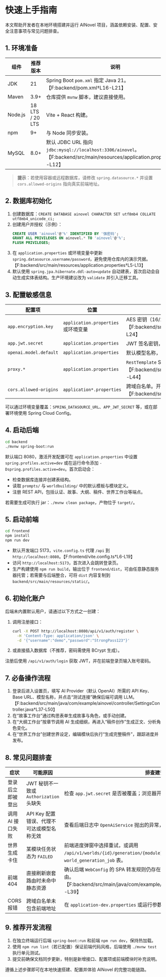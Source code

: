 # 快速上手指南

本文帮助开发者在本地环境搭建并运行 AINovel 项目，涵盖依赖安装、配置、安全注意事项与常见问题排查。

## 1. 环境准备

| 组件 | 推荐版本 | 说明 |
| --- | --- | --- |
| JDK | 21 | Spring Boot `pom.xml` 指定 Java 21。【F:backend/pom.xml†L16-L21】|
| Maven | 3.9+ | 仓库提供 `mvnw` 脚本，建议直接使用。|
| Node.js | 18 LTS / 20 LTS | Vite + React 构建。|
| npm | 9+ | 与 Node 同步安装。|
| MySQL | 8.0+ | 默认 JDBC URL 指向 `jdbc:mysql://localhost:3306/ainovel`。【F:backend/src/main/resources/application.properties†L5-L12】|

> **提示**：若使用容器或远程数据库，请修改 `spring.datasource.*` 并设置 `cors.allowed-origins` 指向真实前端地址。

## 2. 数据库初始化

1. 创建数据库：`CREATE DATABASE ainovel CHARACTER SET utf8mb4 COLLATE utf8mb4_unicode_ci;`
2. 创建用户并授权（示例）：
   ```sql
   CREATE USER 'ainovel'@'%' IDENTIFIED BY '强密码';
   GRANT ALL PRIVILEGES ON ainovel.* TO 'ainovel'@'%';
   FLUSH PRIVILEGES;
   ```
3. 在 `application.properties` 或环境变量中更新 `spring.datasource.username/password`，避免使用仓库内的演示凭据。【F:backend/src/main/resources/application.properties†L5-L13】
4. 默认使用 `spring.jpa.hibernate.ddl-auto=update` 自动建表，首次启动会自动生成实体表结构。生产环境建议改为 `validate` 并引入迁移工具。

## 3. 配置敏感信息

| 配置项 | 位置 | 作用 |
| --- | --- | --- |
| `app.encryption.key` | `application.properties` 或环境变量 | AES 密钥（16/24/32 字节）。用于加密 API Key，部署时务必替换默认值。【F:backend/src/main/java/com/example/ainovel/service/EncryptionService.java†L9-L24】|
| `app.jwt.secret` | `application.properties` | JWT 签名密钥，生产环境需随机化。|
| `openai.model.default` | `application.properties` | 默认模型名称，可覆盖。|
| `proxy.*` | `application.properties` | `RestTemplate` SOCKS 代理配置。若无需代理，设置 `proxy.enabled=false`。【F:backend/src/main/java/com/example/ainovel/config/RestTemplateConfig.java†L15-L44】|
| `cors.allowed-origins` | `application*.properties` | 跨域白名单。开发环境 `application-dev.properties` 已包含 Vite 默认端口。【F:backend/src/main/resources/application-dev.properties†L4-L10】|

可以通过环境变量覆盖：`SPRING_DATASOURCE_URL`、`APP_JWT_SECRET` 等，或在部署环境使用 Spring Cloud Config。

## 4. 启动后端

```bash
cd backend
./mvnw spring-boot:run
```

默认端口 8080，激活开发配置可在 `application.properties` 中设置 `spring.profiles.active=dev` 或在运行命令添加 `-Dspring.profiles.active=dev`。首次启动会：

- 检查数据库连接并创建表结构。
- 读取 `prompts/` 与 `worldbuilding/` 中的默认模板与模块定义。
- 注册 REST API，包括认证、故事、大纲、稿件、世界工作台等端点。

若需要生成可执行 jar：`./mvnw clean package`，产物位于 `target/`。

## 5. 启动前端

```bash
cd frontend
npm install
npm run dev
```

- 默认开发端口 5173，`vite.config.ts` 代理 `/api` 到 `http://localhost:8080`。【F:frontend/vite.config.ts†L6-L19】
- 访问 `http://localhost:5173`，首次进入会跳转登录页。
- 生产构建使用 `npm run build`，输出位于 `frontend/dist`，可由任意静态服务器托管；若需要与后端整合，可将 `dist` 内容复制到 `backend/src/main/resources/static/`。

## 6. 初始化账户

后端未内置默认用户，请通过以下方式之一创建：

1. 调用注册接口：
   ```bash
   curl -X POST http://localhost:8080/api/v1/auth/register \
     -H 'Content-Type: application/json' \
     -d '{"username":"demo","password":"StrongPass123"}'
   ```
2. 或直接插入数据库（不推荐，密码需使用 BCrypt 生成）。

注册后使用 `/api/v1/auth/login` 获取 JWT，并在前端登录页输入账号密码。

## 7. 必备操作流程

1. 登录后进入设置页，填写 AI Provider（默认 OpenAI）所需的 API Key、Base URL、模型名称，并点击“测试连接”确保后端可调用 LLM。【F:backend/src/main/java/com/example/ainovel/controller/SettingsController.java†L37-L50】
2. 在“故事工作台”通过构思表单生成故事与角色，或手动创建。
3. 在“大纲工作台”按章节调用 AI 生成细纲，再进入“稿件创作”生成正文、分析角色变化。
4. 在“世界工作台”创建世界设定，编辑模块后执行“生成完整稿件”，跟踪进度并发布。

## 8. 常见问题排查

| 症状 | 可能原因 | 排查建议 |
| --- | --- | --- |
| 登录后立即被登出 | JWT 秘钥不一致或 `Authorization` 头缺失 | 检查 `app.jwt.secret` 是否被覆盖；浏览器开发者工具查看请求头。|
| 调用 AI 接口失败 | API Key 配置错误、代理不可达或模型名称无效 | 查看后端日志中 `OpenAiService` 抛出的异常，确认 `settings/test` 返回成功。|
| 世界生成卡住 | 某模块任务状态为 `FAILED` | 前端进度弹窗中选择重试，或调用 `/api/v1/worlds/{id}/generation/{module}/retry`。同时检查数据库 `world_generation_job` 表。|
| 前端 404 | 直接刷新嵌套路由时未命中静态资源 | 确认后端 `WebConfig` 的 SPA 转发规则仍存在，或在生产环境使用前端服务器处理路由。【F:backend/src/main/java/com/example/ainovel/config/WebConfig.java†L24-L39】|
| CORS 报错 | 跨域白名单未包含前端地址 | 在 `application-dev.properties` 或运行参数中添加真实前端地址。|

## 9. 推荐开发流程

1. 在独立终端运行后端 `spring-boot:run` 和前端 `npm run dev`，保持热加载。
2. 使用 `npm run lint`（若已配置）保证前端代码风格，后端使用 `./mvnw test` 执行单元测试。
3. 提交前确保文档同步更新，特别是新增接口、配置项或前端模块时补充说明。

遵循上述步骤即可在本地快速搭建、配置并体验 AINovel 的完整功能链路。
